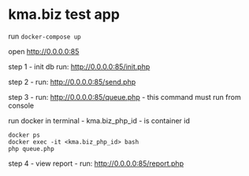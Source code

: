 kma.biz test app 
=====================
run 
```docker-compose up```

open http://0.0.0.0:85

step 1 - init db run: http://0.0.0.0:85/init.php

step 2 - run: http://0.0.0.0:85/send.php

step 3 - run: http://0.0.0.0:85/queue.php - this command must run from console

run docker in terminal - kma.biz_php_id - is container id
```
docker ps 
docker exec -it <kma.biz_php_id> bash
php queue.php
``` 

step 4 - view report - run: http://0.0.0.0:85/report.php

